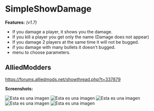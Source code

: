 # SimpleShowDamage

**Features:** *(v1.7)*
* If you damage a player, it shows you the damage.
* If you kill a player you get only the name (Damage does not appear)
* If you damage 2 players at the same time it will not be bugged.
* if you damage with many bullets it doesn't bugged.
* menu to choose parameters.

## AlliedModders
https://forums.alliedmods.net/showthread.php?t=337879

**Screenshots:**

![Esta es una imagen](https://steamuserimages-a.akamaihd.net/ugc/1854932357327076428/FED9D28387B1A1C996B782230AC8CBA0FEEF507E/?imw=5000&imh=5000&ima=fit&impolicy=Letterbox&imcolor=%23000000&letterbox=false)
![Esta es una imagen](https://steamuserimages-a.akamaihd.net/ugc/1854932357327090517/CC6D65DDB672A7F3E9B174CBD031F79849A08573/?imw=5000&imh=5000&ima=fit&impolicy=Letterbox&imcolor=%23000000&letterbox=false)
![Esta es una imagen](https://steamuserimages-a.akamaihd.net/ugc/1854932357327090517/CC6D65DDB672A7F3E9B174CBD031F79849A08573/?imw=5000&imh=5000&ima=fit&impolicy=Letterbox&imcolor=%23000000&letterbox=false)
![Esta es una imagen](https://steamuserimages-a.akamaihd.net/ugc/1878577842022071631/960F303A486484D0580282E7AEA9DD0B61A00098/?imw=5000&imh=5000&ima=fit&impolicy=Letterbox&imcolor=%23000000&letterbox=false)
![Esta es una imagen](https://steamuserimages-a.akamaihd.net/ugc/1878577842022064351/4713165F2FD4514D594138E482830BD4751B6225/?imw=5000&imh=5000&ima=fit&impolicy=Letterbox&imcolor=%23000000&letterbox=false)

